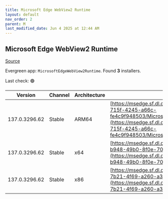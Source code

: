 ```yaml
---
title: Microsoft Edge WebView2 Runtime
layout: default
nav_order: 2
parent: M
last_modified_date: Jun 4 2025 at 12:44 AM
---
```


## Microsoft Edge WebView2 Runtime

[Source](https://developer.microsoft.com/en-us/microsoft-edge/webview2/)

Evergreen app: `MicrosoftEdgeWebView2Runtime`. Found **3** installers.

Last check: 🟢

| Version       | Channel | Architecture | URI                                                                                                                                                                                                                                                                                                                            |
| ------------- | ------- | ------------ | ------------------------------------------------------------------------------------------------------------------------------------------------------------------------------------------------------------------------------------------------------------------------------------------------------------------------------ |
| 137.0.3296.62 | Stable  | ARM64        | [https://msedge.sf.dl.delivery.mp.microsoft.com/filestreamingservice/files/3368b670-715f-4245-a66c-fe4c9f948503/MicrosoftEdgeWebView2RuntimeInstallerARM64.exe](https://msedge.sf.dl.delivery.mp.microsoft.com/filestreamingservice/files/3368b670-715f-4245-a66c-fe4c9f948503/MicrosoftEdgeWebView2RuntimeInstallerARM64.exe) |
| 137.0.3296.62 | Stable  | x64          | [https://msedge.sf.dl.delivery.mp.microsoft.com/filestreamingservice/files/57aade7e-b948-49b0-8f0e-70f861e5bfeb/MicrosoftEdgeWebView2RuntimeInstallerX64.exe](https://msedge.sf.dl.delivery.mp.microsoft.com/filestreamingservice/files/57aade7e-b948-49b0-8f0e-70f861e5bfeb/MicrosoftEdgeWebView2RuntimeInstallerX64.exe)     |
| 137.0.3296.62 | Stable  | x86          | [https://msedge.sf.dl.delivery.mp.microsoft.com/filestreamingservice/files/e7b196b4-7b21-4f69-a260-a39e741a0d99/MicrosoftEdgeWebView2RuntimeInstallerX86.exe](https://msedge.sf.dl.delivery.mp.microsoft.com/filestreamingservice/files/e7b196b4-7b21-4f69-a260-a39e741a0d99/MicrosoftEdgeWebView2RuntimeInstallerX86.exe)     |
